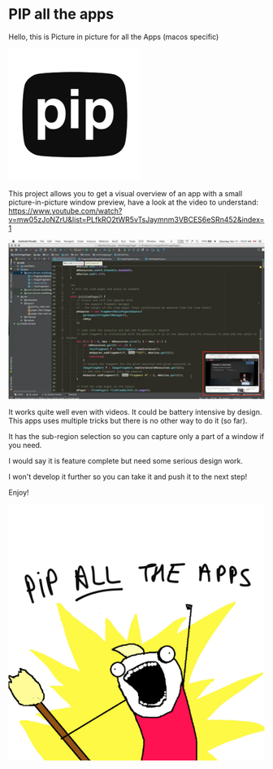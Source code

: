 # PIP all the apps

Hello, this is Picture in picture for all the Apps (macos specific)

![](icon.png)

This project allows you to get a visual overview of an app with a small picture-in-picture window preview,
have a look at the video to understand:
https://www.youtube.com/watch?v=mw05zJoNZrU&list=PLfkRO2tWR5vTsJaymnm3VBCES6eSRn452&index=1

![](screen.png)

It works quite well even with videos. It could be battery intensive by design. This apps uses multiple tricks but there is no other way to do it (so far).

It has the sub-region selection so you can capture only a part of a window if you need.

I would say it is feature complete but need some serious design work.

I won't develop it further so you can take it and push it to the next step!

Enjoy!

![](pip-all-the-app-logo-alpha.jpg)
